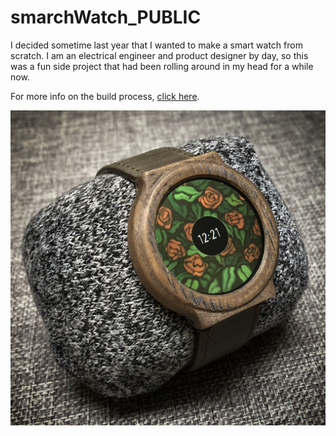 # smarchWatch_PUBLIC

I decided sometime last year that I wanted to make a smart watch from scratch. I am an electrical engineer and product designer by day, so this was a fun side project that had been rolling around in my head for a while now.

For more info on the build process, [click here](https://imgur.com/a/FSBwD3g).

![smarchWatch](glamourShot.jpg)
